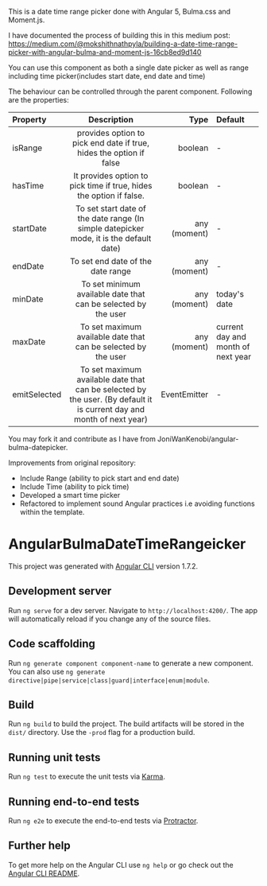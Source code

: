 This is a date time range picker done with Angular 5, Bulma.css and Moment.js. 

I have documented the process of building this in this medium post: https://medium.com/@mokshithnathpyla/building-a-date-time-range-picker-with-angular-bulma-and-moment-js-16cb8ed9d140

You can use this component as both a single date picker as well as range including time picker(includes start date, end date and time)

The behaviour can be controlled through the parent component. Following are the properties:

| Property      | Description   | Type  | Default  |
| :------------- | :----------: | -----------: | :------------- | 
| isRange | provides option to pick end date if true, hides the option if false | boolean  | - |
| hasTime | It provides option to pick time if true, hides the option if false. | boolean | - |
| startDate | To set start date of the date range (In simple datepicker mode, it is the default date) | any (moment) | - |
| endDate | To set end date of the date range | any (moment) | - |
| minDate  | To set minimum available date that can be selected by the user | any (moment) | today's date |
| maxDate |  To set maximum available date that can be selected by the user| any (moment) | current day and month of next year |
| emitSelected |  To set maximum available date that can be selected by the user. (By default it is current day and month of next year) | EventEmitter | - |

You may fork it and contribute as I have from JoniWanKenobi/angular-bulma-datepicker. 

Improvements from original repository:
- Include Range (ability to pick start and end date)
- Include Time (ability to pick time)
- Developed a smart time picker
- Refactored to implement sound Angular practices i.e avoiding functions within the template.


# AngularBulmaDateTimeRangeicker

This project was generated with [Angular CLI](https://github.com/angular/angular-cli) version 1.7.2.

## Development server

Run `ng serve` for a dev server. Navigate to `http://localhost:4200/`. The app will automatically reload if you change any of the source files.

## Code scaffolding

Run `ng generate component component-name` to generate a new component. You can also use `ng generate directive|pipe|service|class|guard|interface|enum|module`.

## Build

Run `ng build` to build the project. The build artifacts will be stored in the `dist/` directory. Use the `-prod` flag for a production build.

## Running unit tests

Run `ng test` to execute the unit tests via [Karma](https://karma-runner.github.io).

## Running end-to-end tests

Run `ng e2e` to execute the end-to-end tests via [Protractor](http://www.protractortest.org/).

## Further help

To get more help on the Angular CLI use `ng help` or go check out the [Angular CLI README](https://github.com/angular/angular-cli/blob/master/README.md).
